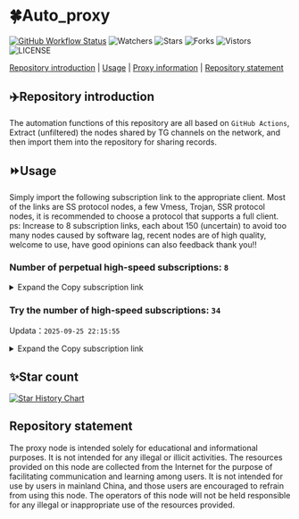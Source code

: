 # 🍀Auto_proxy
[![GitHub Workflow Status](https://img.shields.io/github/actions/workflow/status/PangTouY00/Auto_proxy/main.yml?branch=main)](https://github.com/PangTouY00/Auto_proxy/actions/workflows/main.yml?branch=main) 
![Watchers](https://img.shields.io/github/watchers/w1770946466/Auto_proxy) ![Stars](https://img.shields.io/github/stars/PangTouY00/Auto_proxy) ![Forks](https://img.shields.io/github/forks/w1770946466/Auto_proxy) ![Vistors](https://visitor-badge.laobi.icu/badge?page_id=PangTouY00.Auto_proxy) ![LICENSE](https://img.shields.io/badge/license-CC%20BY--SA%204.0-green.svg)

[Repository introduction](https://github.com/PangTouY00/Auto_proxy#Repositoryintroduction) | [Usage](https://github.com/PangTouY00/Auto_proxy#Usage) | [Proxy information](https://github.com/PangTouY00/Auto_proxy#Proxyinformation) | [Repository statement](https://github.com/PangTouY00/Auto_proxy#Repositorystatement)

## ✈️Repository introduction
The automation functions of this repository are all based on `GitHub Actions`,
Extract (unfiltered) the nodes shared by TG channels on the network, and then import them into the repository for sharing records.

## ⏩Usage
Simply import the following subscription link to the appropriate client. Most of the links are SS protocol nodes, a few Vmess, Trojan, SSR protocol nodes, it is recommended to choose a protocol that supports a full client.
ps: Increase to 8 subscription links, each about 150 (uncertain) to avoid too many nodes caused by software lag, recent nodes are of high quality, welcome to use, have good opinions can also feedback thank you!!

### Number of perpetual high-speed subscriptions: `8`

<details>
  <summary>Expand the Copy subscription link</summary>

  
- [Multiprotocol Base64 encoding](https://raw.githubusercontent.com/PangTouY00/Auto_proxy/main/Long_term_subscription1)
`https://raw.githubusercontent.com/PangTouY00/Auto_proxy/main/Long_term_subscription_num`
`Total number of merge nodes: 301`

- [Multiprotocol Base64 encoding](https://raw.githubusercontent.com/PangTouY00/Auto_proxy/main/Long_term_subscription1)
`https://raw.githubusercontent.com/PangTouY00/Auto_proxy/main/Long_term_subscription1`
`Total number of merge nodes: 38`

- [Multiprotocol Base64 encoding](https://raw.githubusercontent.com/PangTouY00/Auto_proxy/main/Long_term_subscription2)
`https://raw.githubusercontent.com/PangTouY00/Auto_proxy/main/Long_term_subscription2`
`Total number of merge nodes: 38`

- [Multiprotocol Base64 encoding](https://raw.githubusercontent.com/PangTouY00/Auto_proxy/main/Long_term_subscription3)
`https://raw.githubusercontent.com/PangTouY00/Auto_proxy/main/Long_term_subscription3`
`Total number of merge nodes: 38`

- [Multiprotocol Base64 encoding](https://raw.githubusercontent.com/PangTouY00/Auto_proxy/main/Long_term_subscription4)
`https://raw.githubusercontent.com/PangTouY00/Auto_proxy/main/Long_term_subscription4`
`Total number of merge nodes: 38`

- [Multiprotocol Base64 encoding](https://raw.githubusercontent.comPangTouY00/Auto_proxy/main/Long_term_subscription5)
`https://raw.githubusercontent.com/PangTouY00/Auto_proxy/main/Long_term_subscription5`
`Total number of merge nodes: 38`

- [Multiprotocol Base64 encoding](https://raw.githubusercontent.com/PangTouY00/Auto_proxy/main/Long_term_subscription6)
`https://raw.githubusercontent.com/PangTouY00/Auto_proxy/main/Long_term_subscription6`
`Total number of merge nodes: 38`

- [Multiprotocol Base64 encoding](https://raw.githubusercontent.com/PangTouY00/Auto_proxy/main/Long_term_subscription7)
`https://raw.githubusercontent.com/PangTouY00/Auto_proxy/main/Long_term_subscription7`
`Total number of merge nodes: 38`

- [Multiprotocol Base64 encoding](https://raw.githubusercontent.com/PangTouY00/Auto_proxy/main/Long_term_subscription8)
`https://raw.githubusercontent.com/PangTouY00/Auto_proxy/main/Long_term_subscription8`
`Total number of merge nodes: 35`

- [Clash subscription](https://raw.githubusercontent.com/PangTouY00/Auto_proxy/main/Long_term_subscription2.yaml)
`https://raw.githubusercontent.com/PangTouY00/Auto_proxy/main/Long_term_subscription1.yaml`


- [Clash subscription](https://raw.githubusercontent.com/PangTouY00/Auto_proxy/main/Long_term_subscription2.yaml)
`https://raw.githubusercontent.com/PangTouY00/Auto_proxy/main/Long_term_subscription2.yaml`


- [Clash subscription](https://raw.githubusercontent.com/PangTouY00/Auto_proxy/main/Long_term_subscription3.yaml)
`https://raw.githubusercontent.com/PangTouY00/Auto_proxy/main/Long_term_subscription3.yaml`
  
</details>

### Try the number of high-speed subscriptions: `34`
Updata：`2025-09-25 22:15:55`


<details>
  <summary>Expand the Copy subscription link</summary>  





























































































































































































































































































































































































































































































































































































































































































































































































































































































































































































































































































































































































































































































































































































































































































































































































































































































































































































































































































































































































































































































































































































































































































































































































































































































































































































































































































































































































































































































































































































































































































































































































































































































































































































































































































































































































































































































































































































































































































































































































































































































































































































































































































































































































































































































































































































































































































































































































































































































































































































































































































































































































































































































































































































































































































































































































































































































































































































































































































































































































































































































































































































































































































































































































































































































































































































































































































































































































































































































































































































































































































































































































































































































































































































































































































































































































































































































































































































































































































































































































































































































































































































































































































































































































































































































































































































































































































































































































































































































































































































































































































































































































































































































































































































































































































































































































































































































































































































































































































































































































































































































































































































































































































































































































































































































































































































































































































































































































































































































































































































































































































































































































































































































































































































































































































































































































































































































































































































































































































































































































































































































































































































































































































































































































































































































































































































































































































































































































































































































































































































































































































































































































































































































































































































































































































































































































































































































































































































































































































































































































































































































































































































































































































































































































































































































































































































































































































































































































































































































































































































































































































































































































































































































































































































































































































































































































































































































































































































































































































































































































































































































































































































































































































































































































































































































































































































































































































































































































































































































































































































































































































































































































































































































































































































































































































































































































































































































































































































































































































































































































































































































































































































































































































































































































































































































































































































































































































































































































































































































































































































































































































































































































































































































































































































































































































































































































































































































































































































































































































































































































































































































































































































































































































































































































































































































































































































































































































































































































































































































































































































































































































































































































































































































































































































































































































































































































































































































































































































































































































































































































































































































































































































































































































































































































































































































































































































































































































































































































































































































































































































































































































































































































































































































































































































































































































































































































































































































































































































































































































































































































































































































































































































































































































































































































































































































>Trial subscription：
`https://www.camael.top/api/v1/client/subscribe?token=8c5f006953db3c50b8192e4abbc0d4d2`




>Trial subscription：
`https://gw-8gdesscrja.1010520.click/api/v1/client/subscribe?token=41e8f6488c8c2dfc6c05ec23fc02ebd6`




>Trial subscription：
`https://sy-4dskhb.fj520.click/api/v1/client/subscribe?token=e9a9b2bf8d814233f77bc7cdc1d2a77d`




>Trial subscription：
`https://gw-wzpalhftjc.1010520.click/api/v1/client/subscribe?token=cb5e4202e61c5dac09799b1f3db7b56d`




>Trial subscription：
`https://gw-tokwyrfy9u.1010520.click/api/v1/client/subscribe?token=b1dfbbf4d896e783da9116e32280f350`




>Trial subscription：
`https://wdawd.ldldfwq.top/api/v1/client/subscribe?token=252fb54665916a097cc54d74d589a0db`




>Trial subscription：
`https://fs.v2rayse.com/share/20250925/b0s2l8kdii.txt`




>Trial subscription：
`https://ld88.nxxbbf.com/api/v1/client/subscribe?token=dc6c65725bc458b818a448356e5c243e`




>Trial subscription：
`https://go.yueyun.de/api/v1/client/subscribe?token=f74b938b72c4356a625e28c1d2f408b8`




>Trial subscription：
`https://nekocloud.qzz.io/api/v1/client/subscribe?token=b2894e46de8a48395f3eff74f8bdf46e`




>Trial subscription：
`https://dashuai.us/api/v1/client/subscribe?token=1260135f907c36541578bec2fec9de53`




>Trial subscription：
`https://gw-zubknq2tly.1010520.click/api/v1/client/subscribe?token=6c5d0e8554be36c9c0a52cbbc3878ee6`




>Trial subscription：
`https://xiaohuolongjc.top/api/v1/client/subscribe?token=f494b47cac0e40c041e9bcea282ebf59`




>Trial subscription：
`https://guanwang.1010520.click/api/v1/client/subscribe?token=089a9675b7cfbd32cb273b4eeddca69e`




>Trial subscription：
`https://yywhale.com/api/v1/client/subscribe?token=e361f4845b83e3bcfdaf79b88df18fee`




>Trial subscription：
`https://cn.newbee.cyou/api/v1/client/subscribe?token=fcb2eb4491ca6e9be59e5b91712b66be`




>Trial subscription：
`https://www.eeevpn.com/api/v1/client/subscribe?token=baa3bf35de59c29488d41983c6cfeb54`




>Trial subscription：
`https://qingyun.zybs.eu.org/api/v1/client/subscribe?token=4231972c35b0c8f8db4cc5edf1430c9a`




>Trial subscription：
`https://v2s.ip-ddns.com/api/v1/client/subscribe?token=700f04aef23ed0dfe0f0be3be3bcef2c`




>Trial subscription：
`https://mugagw.leidwxzcw.xyz/api/v1/client/subscribe?token=573693e5b3ca440ac36da01a41a9e90b`




>Trial subscription：
`https://kingfisher.top/api/v1/client/subscribe?token=15e134eaafa8449b791f567f550a8787`




>Trial subscription：
`https://dl.vfkum.website/api/v1/client/subscribe?token=3649f613ef3daee93162d07eabfa47ad`




>Trial subscription：
`https://www.huojian2.xyz/api/v1/client/subscribe?token=95cee876d719f93f84c8266dca391574`




>Trial subscription：
`https://asdaw.leidwxzcw.xyz/api/v1/client/subscribe?token=43ebb6490af600ac1df7777d8540e15b`




>Trial subscription：
`https://ylccloud.top/api/v1/client/subscribe?token=3d462fba034ce1968f24afe57d3e170a`




>Trial subscription：
`https://nekocloud.xx.kg/api/v1/client/subscribe?token=51b66f8926a98239eede6c669df0c316`




>Trial subscription：
`https://linlujs.cloud/api/v1/client/subscribe?token=2d4c22b687fe6109e60daad5d55089b1`




>Trial subscription：
`https://cloud.mxlk.net/api/v1/client/subscribe?token=8599a9e804d3350651aba24c34d00ddb`




>Trial subscription：
`https://sufujia.top/api/v1/client/subscribe?token=de67c797fb808d1f53bc2de965032c36`




>Trial subscription：
`https://ldldo.top/api/v1/client/subscribe?token=52dd0c31839232dbeda671e9237eb988`




>Trial subscription：
`https://multiserver.multiserveradelshoop.com/api/v1/client/subscribe?token=ac31c358f6f53669292f368db6d145a2`




>Trial subscription：
`https://www.nodesgo.top/api/v1/client/subscribe?token=43c78a46b2fdb4947f5f93a254bfb9c5`




>Trial subscription：
`https://newbee.cyou/api/v1/client/subscribe?token=0b38bef28cf641b9b723cfc04e9451b2`




>Trial subscription：
`https://ldld.whtjdasha.com/api/v1/client/subscribe?token=8e85b839fe6816c58e8c0f6639090874`



</details>

## ✨Star count
[![Star History Chart](https://api.star-history.com/svg?repos=PangTouY00/Auto_proxy&type=Date)](https://star-history.com/#w1770946466/Auto_proxy&Date)



## Repository statement
The proxy node is intended solely for educational and informational purposes. It is not intended for any illegal or illicit activities. The resources provided on this node are collected from the Internet for the purpose of facilitating communication and learning among users. It is not intended for use by users in mainland China, and those users are encouraged to refrain from using this node. The operators of this node will not be held responsible for any illegal or inappropriate use of the resources provided.
